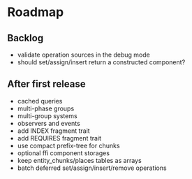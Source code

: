 # Roadmap

## Backlog

- validate operation sources in the debug mode
- should set/assign/insert return a constructed component?

## After first release

- cached queries
- multi-phase groups
- multi-group systems
- observers and events
- add INDEX fragment trait
- add REQUIRES fragment trait
- use compact prefix-tree for chunks
- optional ffi component storages
- keep entity_chunks/places tables as arrays
- batch deferred set/assign/insert/remove operations
